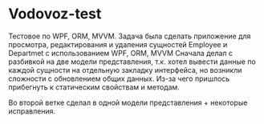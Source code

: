 # Vodovoz-test
Тестовое по WPF, ORM, MVVM. Задача была сделать приложение для просмотра, редактирования и удаления сущностей Employee и Departmet с использованием WPF, ORM, MVVM
Сначала делал с разбивкой на две модели представления, т.к. хотел вывести данные по каждой сущности на отдельную закладку интерфейса, 
но возникли сложности с обновлением общих данных. Из-за чего пришлось прибегнуть к статическим свойствам и методам.

Во второй ветке сделал в одной модели представления + некоторые исправления.
